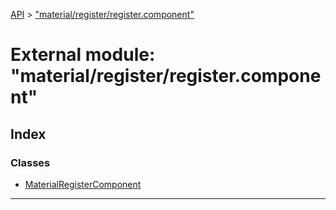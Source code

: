 [API](../README.md) > ["material/register/register.component"](../modules/_material_register_register_component_.md)

# External module: "material/register/register.component"

## Index

### Classes

* [MaterialRegisterComponent](../classes/_material_register_register_component_.materialregistercomponent.md)

---

